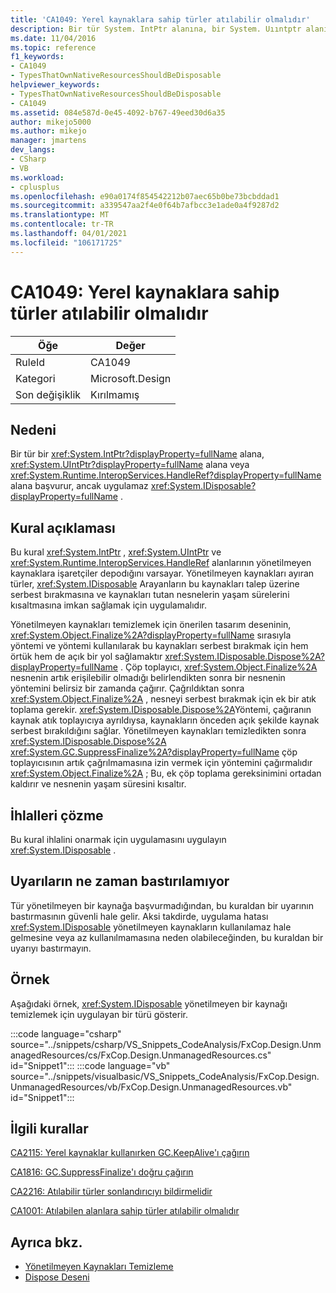 ```yaml
---
title: 'CA1049: Yerel kaynaklara sahip türler atılabilir olmalıdır'
description: Bir tür System. IntPtr alanına, bir System. Uııntptr alanına veya System. Runtime. InteropServices. HandleRef alanına başvurur, ancak System. IDisposable uygulamaz.
ms.date: 11/04/2016
ms.topic: reference
f1_keywords:
- CA1049
- TypesThatOwnNativeResourcesShouldBeDisposable
helpviewer_keywords:
- TypesThatOwnNativeResourcesShouldBeDisposable
- CA1049
ms.assetid: 084e587d-0e45-4092-b767-49eed30d6a35
author: mikejo5000
ms.author: mikejo
manager: jmartens
dev_langs:
- CSharp
- VB
ms.workload:
- cplusplus
ms.openlocfilehash: e90a0174f854542212b07aec65b0be73bcbddad1
ms.sourcegitcommit: a339547aa2f4e0f64b7afbcc3e1ade0a4f9287d2
ms.translationtype: MT
ms.contentlocale: tr-TR
ms.lasthandoff: 04/01/2021
ms.locfileid: "106171725"
---
```

# <a name="ca1049-types-that-own-native-resources-should-be-disposable"></a>CA1049: Yerel kaynaklara sahip türler atılabilir olmalıdır

|Öğe|Değer|
|-|-|
|RuleId|CA1049|
|Kategori|Microsoft.Design|
|Son değişiklik|Kırılmamış|

## <a name="cause"></a>Nedeni

Bir tür bir <xref:System.IntPtr?displayProperty=fullName> alana, <xref:System.UIntPtr?displayProperty=fullName> alana veya <xref:System.Runtime.InteropServices.HandleRef?displayProperty=fullName> alana başvurur, ancak uygulamaz <xref:System.IDisposable?displayProperty=fullName> .

## <a name="rule-description"></a>Kural açıklaması

Bu kural <xref:System.IntPtr> , <xref:System.UIntPtr> ve <xref:System.Runtime.InteropServices.HandleRef> alanlarının yönetilmeyen kaynaklara işaretçiler depodığını varsayar. Yönetilmeyen kaynakları ayıran türler, <xref:System.IDisposable> Arayanların bu kaynakları talep üzerine serbest bırakmasına ve kaynakları tutan nesnelerin yaşam sürelerini kısaltmasına imkan sağlamak için uygulamalıdır.

Yönetilmeyen kaynakları temizlemek için önerilen tasarım deseninin, <xref:System.Object.Finalize%2A?displayProperty=fullName> sırasıyla yöntemi ve yöntemi kullanılarak bu kaynakları serbest bırakmak için hem örtük hem de açık bir yol sağlamaktır <xref:System.IDisposable.Dispose%2A?displayProperty=fullName> . Çöp toplayıcı, <xref:System.Object.Finalize%2A> nesnenin artık erişilebilir olmadığı belirlendikten sonra bir nesnenin yöntemini belirsiz bir zamanda çağırır. Çağrıldıktan sonra <xref:System.Object.Finalize%2A> , nesneyi serbest bırakmak için ek bir atık toplama gerekir. <xref:System.IDisposable.Dispose%2A>Yöntemi, çağıranın kaynak atık toplayıcıya ayrıldıysa, kaynakların önceden açık şekilde kaynak serbest bırakıldığını sağlar. Yönetilmeyen kaynakları temizledikten sonra <xref:System.IDisposable.Dispose%2A> <xref:System.GC.SuppressFinalize%2A?displayProperty=fullName> çöp toplayıcısının artık çağrılmamasına izin vermek için yöntemini çağırmalıdır <xref:System.Object.Finalize%2A> ; Bu, ek çöp toplama gereksinimini ortadan kaldırır ve nesnenin yaşam süresini kısaltır.

## <a name="how-to-fix-violations"></a>İhlalleri çözme
Bu kural ihlalini onarmak için uygulamasını uygulayın <xref:System.IDisposable> .

## <a name="when-to-suppress-warnings"></a>Uyarıların ne zaman bastırılamıyor
Tür yönetilmeyen bir kaynağa başvurmadığından, bu kuraldan bir uyarının bastırmasının güvenli hale gelir. Aksi takdirde, uygulama hatası <xref:System.IDisposable> yönetilmeyen kaynakların kullanılamaz hale gelmesine veya az kullanılmamasına neden olabileceğinden, bu kuraldan bir uyarıyı bastırmayın.

## <a name="example"></a>Örnek
Aşağıdaki örnek, <xref:System.IDisposable> yönetilmeyen bir kaynağı temizlemek için uygulayan bir türü gösterir.

:::code language="csharp" source="../snippets/csharp/VS_Snippets_CodeAnalysis/FxCop.Design.UnmanagedResources/cs/FxCop.Design.UnmanagedResources.cs" id="Snippet1":::
:::code language="vb" source="../snippets/visualbasic/VS_Snippets_CodeAnalysis/FxCop.Design.UnmanagedResources/vb/FxCop.Design.UnmanagedResources.vb" id="Snippet1":::

## <a name="related-rules"></a>İlgili kurallar
[CA2115: Yerel kaynaklar kullanırken GC.KeepAlive'ı çağırın](../code-quality/ca2115.md)

[CA1816: GC.SuppressFinalize'ı doğru çağırın](/dotnet/fundamentals/code-analysis/quality-rules/ca1816)

[CA2216: Atılabilir türler sonlandırıcıyı bildirmelidir](/dotnet/fundamentals/code-analysis/quality-rules/ca2216)

[CA1001: Atılabilen alanlara sahip türler atılabilir olmalıdır](/dotnet/fundamentals/code-analysis/quality-rules/ca1001)

## <a name="see-also"></a>Ayrıca bkz.

- [Yönetilmeyen Kaynakları Temizleme](/dotnet/standard/garbage-collection/unmanaged)
- [Dispose Deseni](/dotnet/standard/design-guidelines/dispose-pattern)
